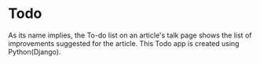 # Todo
As its name implies, the To-do list on an article's talk page shows the list of improvements suggested for the article. 
This Todo app is created using Python(Django).
